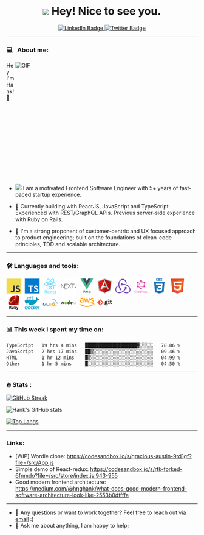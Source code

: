 <div id="header" align="center">
  
<h1><img src="https://emojis.slackmojis.com/emojis/images/1531849430/4246/blob-sunglasses.gif?1531849430" width="30"/> Hey! Nice to see you.</h1>
  <div id="badges">
    <a href="https://www.linkedin.com/in/hankhng/">
      <img src="https://img.shields.io/badge/LinkedIn-blue?style=for-the-badge&logo=linkedin&logoColor=white" alt="LinkedIn Badge"/>
    </a>
    <a href="https://twitter.com/hankhng">
      <img src="https://img.shields.io/badge/Twitter-blue?style=for-the-badge&logo=twitter&logoColor=white" alt="Twitter Badge"/>
    </a>
  </div>
  <!--
  <img src="https://komarev.com/ghpvc/?username=hankhng&style=flat-square&color=blue" alt=""/>
  -->
</div>

---

### 💻 &nbsp; About me:

<img align="right" alt="GIF" src="https://github.com/abhisheknaiidu/abhisheknaiidu/blob/master/code.gif?raw=true" width="480" height="320" />

Hey I'm Hank! :wave:  

- <img src="https://media.giphy.com/media/WUlplcMpOCEmTGBtBW/giphy.gif" width="30"> I am a motivated Frontend Software Engineer with 5+ years of fast-paced startup experience. 

- :rocket: Currently building with ReactJS, JavaScript and TypeScript. Experienced with REST/GraphQL APIs. Previous server-side experience with Ruby on Rails. 

- :muscle: I'm a strong proponent of customer-centric and UX focused approach to product engineering; built on the foundations of clean-code principles, TDD and scalable architecture.

---

### :hammer_and_wrench: Languages and tools:
<div>
  <img src="https://github.com/devicons/devicon/blob/master/icons/javascript/javascript-original.svg" title="JavaScript" alt="JavaScript" width="40" height="40"/>&nbsp;
  <img src="https://github.com/devicons/devicon/blob/master/icons/typescript/typescript-original.svg" title="Typescript" alt="TypeScript" width="40" height="40"/>&nbsp;
  <img src="https://github.com/devicons/devicon/blob/master/icons/react/react-original-wordmark.svg" title="React" alt="React" width="40" height="40"/>&nbsp;
  <img src="https://github.com/devicons/devicon/blob/master/icons/nextjs/nextjs-original-wordmark.svg" title="NextJS" alt="=NextJS" width="40" height="40"/>&nbsp;
  <img src="https://github.com/devicons/devicon/blob/master/icons/vuejs/vuejs-original-wordmark.svg" title="VueJS" alt="=VueJS" width="40" height="40"/>&nbsp;
  <img src="https://github.com/devicons/devicon/blob/master/icons/angularjs/angularjs-original.svg" title="Angular" alt="Angular" width="40" height="40"/>&nbsp;
  <img src="https://github.com/devicons/devicon/blob/master/icons/redux/redux-original.svg" title="Redux" alt="Redux " width="40" height="40"/>&nbsp;
  <img src="https://github.com/devicons/devicon/blob/master/icons/graphql/graphql-plain-wordmark.svg" title="GraphQL" alt="GraphQL" width="40" height="40"/>&nbsp;
  <img src="https://github.com/devicons/devicon/blob/master/icons/css3/css3-plain-wordmark.svg"  title="CSS3" alt="CSS" width="40" height="40"/>&nbsp;
  <img src="https://github.com/devicons/devicon/blob/master/icons/html5/html5-original.svg" title="HTML5" alt="HTML" width="40" height="40"/>&nbsp;
    <img src="https://github.com/devicons/devicon/blob/master/icons/ruby/ruby-original-wordmark.svg" title="Ruby" alt="Ruby" width="40" height="40"/>&nbsp;
  <img src="https://github.com/devicons/devicon/blob/master/icons/docker/docker-plain-wordmark.svg" title="Docker" alt="Docker" width="40" height="40"/>&nbsp;
  <img src="https://github.com/devicons/devicon/blob/master/icons/mysql/mysql-original-wordmark.svg" title="MySQL"  alt="MySQL" width="40" height="40"/>&nbsp;
  <img src="https://github.com/devicons/devicon/blob/master/icons/nodejs/nodejs-original-wordmark.svg" title="NodeJS" alt="NodeJS" width="40" height="40"/>&nbsp;
  <img src="https://github.com/devicons/devicon/blob/master/icons/amazonwebservices/amazonwebservices-plain-wordmark.svg" title="AWS" alt="AWS" width="40" height="40"/>&nbsp;
  <img src="https://github.com/devicons/devicon/blob/master/icons/git/git-original-wordmark.svg" title="Git" **alt="Git" width="40" height="40"/>
</div>

---

### 📊 This week i spent my time on:
<!--START_SECTION:waka-->

```text
TypeScript   19 hrs 4 mins   ███████████████████▓░░░░░   78.86 %
JavaScript   2 hrs 17 mins   ██▒░░░░░░░░░░░░░░░░░░░░░░   09.46 %
HTML         1 hr 12 mins    █▒░░░░░░░░░░░░░░░░░░░░░░░   04.99 %
Other        1 hr 5 mins     █░░░░░░░░░░░░░░░░░░░░░░░░   04.50 %
```

<!--END_SECTION:waka-->

---

### :fire: Stats :
[![GitHub Streak](http://github-readme-streak-stats.herokuapp.com?user=hankhng&theme=radical&background=000000&mode=weekly)](https://git.io/streak-stats)

![Hank's GitHub stats](https://github-readme-stats.vercel.app/api?username=hankhng&show_icons=true&theme=tokyonight&count_private=true)

[![Top Langs](https://github-readme-stats.vercel.app/api/top-langs/?username=hankhng&layout=compact&hide=ruby)](https://github.com/hankhng/github-readme-stats)

<!--
[![Top Langs](https://github-readme-stats.vercel.app/api/top-langs/?username=hankhng&layout=compact&theme=vision-friendly-dark)](https://github.com/hankhng/github-readme-stats)
-->

---

### Links:

- [WIP] Wordle clone: https://codesandbox.io/s/gracious-austin-9rd1gf?file=/src/App.js
- Simple demo of React-redux: https://codesandbox.io/s/rtk-forked-6fnmdo?file=/src/store/index.js:943-955
- Good modern frontend architecture: https://medium.com/@hnghank/what-does-good-modern-frontend-software-architecture-look-like-2553b0dffffa

---

- 💼 Any questions or want to work together? Feel free to reach out via [email](mailto:hello@hankhng.com) :)
- 💬 Ask me about anything, I am happy to help;

  
